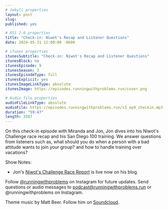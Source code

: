 ```yaml
---
# Jekyll properties
layout: post
slug:
published: yes

# RSS 2.0 properties
title: "Check-in: Niwot's Recap and Listener Questions"
date: 2024-05-31 12:00:00 -0600

# iTunes properties
itunesSubtitle: "Check-in: Niwot's Recap and Listener Questions"
itunesBlock: no
itunesEpisode: 9
itunesSeason: 3
itunesEpisodeType: full
itunesExplicit: yes
itunesImageLinkType: absolute
itunesImage: https://episodes.runningwithproblems.run/cover.png

# Audio file properties
audioFileLinkType: absolute
audioFile: https://episodes.runningwithproblems.run/s3_ep9_checkin.mp3
duration: "59:47"
length: 3587
---
```


On this check-in episode with Miranda and Jon, Jon dives into his Niwot's Challenge race recap and his San Diego 100 training. We answer questions from listeners such as, what should you do when a person with a bad attitude wants to join your group? and how to handle training over vacations?

Show Notes:
- Jon's [Niwot's Challenge Race Report](https://joneisen.me/running/2024/05/25/niwots-challenge-2024.html) is live now on his blog.

Follow [@runningwithproblems](https://www.instagram.com/runningwithproblems/) on Instagram for future updates. Send questions or audio messages to podcast@runningwithproblems.run or @runningwithproblems on Instagram.

Theme music by Matt Beer. Follow him on [Soundcloud](https://soundcloud.com/mattbeermusic).
